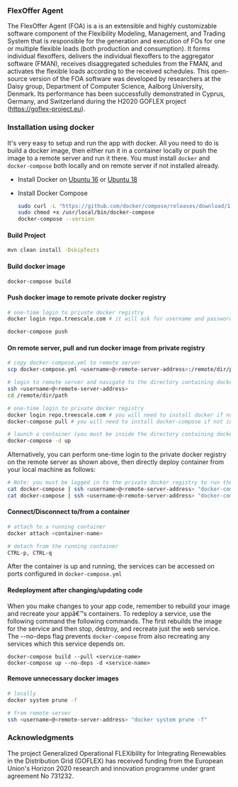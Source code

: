 
### FlexOffer Agent

The FlexOffer Agent (FOA) is a is an extensible and highly customizable software component of the Flexibility Modeling, Management, and Trading System that is responsible for the generation and execution of FOs for one or multiple flexible loads (both production and consumption).  It forms individual flexoffers, delivers the individual flexoffers to the aggregator software (FMAN), receives disaggregated schedules from the FMAN, and activates the flexible loads according to the received schedules. This open-source version of the FOA software was developed by researchers at the Daisy group, Department of Computer Science, Aalborg University, Denmark. Its performance has been successfully demonstrated in Cyprus, Germany, and Switzerland during the H2020 GOFLEX project (https://goflex-project.eu).




### Installation using docker

It's very easy to setup and run the app with docker. All you need to do is build a docker image, then either run it in a container locally or push the image to a remote server and run it there. You must install `docker` and `docker-compose` both locally and on remote server if not installed already. 

* Install Docker on [Ubuntu 16](https://www.digitalocean.com/community/tutorials/how-to-install-and-use-docker-on-ubuntu-16-04) or [Ubuntu 18](https://www.digitalocean.com/community/tutorials/how-to-install-and-use-docker-on-ubuntu-18-04)

* Install Docker Compose

  ```bash
  sudo curl -L "https://github.com/docker/compose/releases/download/1.23.1/docker-compose-$(uname -s)-$(uname -m)" -o /usr/local/bin/docker-compose
  sudo chmod +x /usr/local/bin/docker-compose
  docker-compose --version
  ```````

#### Build Project

```bash
mvn clean install -DskipTests
```

#### Build docker image

```bash
docker-compose build
```

#### Push docker image to remote private docker registry

```bash
# one-time login to private docker registry
docker login repo.treescale.com # it will ask for username and password

docker-compose push
```

#### On remote server, pull and run docker image from private registry

```bash
# copy docker-compose.yml to remote server
scp docker-compose.yml <username>@<remote-server-address>:/remote/dir/path

# login to remote server and navigate to the directory containing docker-compose.yml
ssh <username>@<remote-server-address>
cd /remote/dir/path

# one-time login to private docker registry
docker login repo.treescale.com # you will need to install docker if not installed already
docker-compose pull # you will need to install docker-compose if not installed already

# launch a container (you must be inside the directory containing docker-compose.yml)
docker-compose -d up
```

Alternatively, you can perform one-time login to the private docker registry on the remote server as shown above, then
directly deploy container from your local machine as follows:
```bash
# Note: you must be logged in to the private docker registry to run these commands
cat docker-compose | ssh <username>@<remote-server-address> "docker-compose -f - pull"
cat docker-compose | ssh <username>@<remote-server-address> "docker-compose -f - up -d"
```

#### Connect/Disconnect to/from a container

```bash
# attach to a running container
docker attach <container-name>

# detach from the running container
CTRL-p, CTRL-q
```

After the container is up and running, the services can be accessed on ports configured in `docker-compose.yml`

#### Redeployment after changing/updating code
When you make changes to your app code, remember to rebuild your image and recreate your appâ€™s containers.
To redeploy a service, use the following command the following commands.
The first rebuilds the image for the service and then stop, destroy, and recreate just the web service.
The --no-deps flag prevents `docker-compose` from also recreating any services which this service depends on.

```
docker-compose build --pull <service-name>
docker-compose up --no-deps -d <service-name>
```

#### Remove unnecessary docker images

```bash
# locally
docker system prune -f

# from remote server
ssh <username>@<remote-server-address> "docker system prune -f"
```



### Acknowledgments

The project Generalized Operational FLEXibility for Integrating Renewables in the Distribution Grid (GOFLEX) has received funding from the European Union's Horizon 2020 research and innovation programme under grant agreement No 731232.

